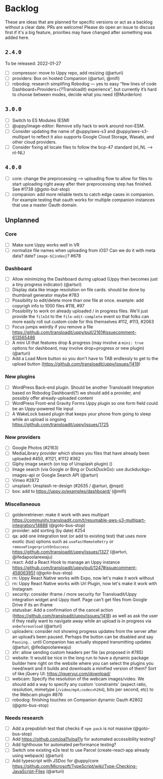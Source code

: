 # Backlog

<!--lint disable no-literal-urls no-undefined-references-->

These are ideas that are planned for specific versions or act as a backlog without a clear date.
PRs are welcome! Please do open an issue to discuss first if it's a big feature, priorities may have changed after something was added here.

## `2.4.0`

To be released: 2022-01-27

- [ ] compressor: move to Uppy repo, add resizing (@arturi)
- [ ] providers: Box on hosted Companion (@arturi, @mifi)
- [ ] robodog: research simplifing Robodog — yes to easy “few lines of code Dashboard+Providers+(?Transloadit) experience”, but currently it’s hard to choose between modes, decide what you need (@Murderlon)

## `3.0.0`

- [ ] Switch to ES Modules (ESM)
- [ ] @uppy/image-editor: Remove silly hack to work around non-ESM.
- [ ] Consider updating the name of @uppy/aws-s3 and @uppy/aws-s3-multipart to reflect it also supports Google Cloud Storage, Wasabi, and other cloud providers. 
- [ ] Consider fixing all locale files to follow the bcp-47 standard (nl_NL --> nl-NL)

## `4.0.0`

- [ ] core: change the preprocessing --> uploading flow to allow for files to start uploading right away after their preprocessing step has finished. See #1738 (@goto-but-stop)
- [ ] companion: add more reliable tests to catch edge cases in companion. For example testing that oauth works for multiple companion instances that use a master Oauth domain.

## Unplanned

### Core

- [ ] Make sure Uppy works well in VR
- [ ] normalize file names when uploading from iOS? Can we do it with meta data? date? `image-${index}`? #678

### Dashboard

- [ ] Allow minimizing the Dashboard during upload (Uppy then becomes just a tiny progress indicator) (@arturi)
- [ ] Display data like image resolution on file cards. should be done by thumbnail generator maybe #783
- [ ] Possibility to edit/delete more than one file at once. example: add copyrigh info to 1000 files #118, #97
- [ ] Possibility to work on already uploaded / in progress files. We'll just provide the `fileId` to the `file-edit-complete` event so that folks can more easily roll out custom code for this themselves #112, #113, #2063
- [ ] Focus jumps weirdly if you remove a file https://github.com/transloadit/uppy/pull/2161#issuecomment-613565486
- [ ] A mini UI that features drop & progress (may involve a `mini: true` options for dashboard, may involve drop+progress or new plugin) (@arturi)
- [ ] Add a Load More button so you don't have to TAB endlessly to get to the upload button (https://github.com/transloadit/uppy/issues/1419)

### New plugins

- [ ] WordPress Back-end plugin. Should be another Transloadit Integration based on Robodog Dashboard(?) we should add a provider, and possibly offer already-uploaded content
- [ ] WordPress Front-end Gravity Forms Uppy plugin so one form field could be an Uppy-powered file input
- [ ] A WakeLock based plugin that keeps your phone from going to sleep while an upload is ongoing https://github.com/transloadit/uppy/issues/1725

### New providers

- [ ] Google Photos (#2163)
- [ ] MediaLibrary provider which shows you files that have already been uploaded #450, #1121, #1112 #362
- [ ] Giphy image search (on top of Unsplash plugin) ()
- [ ] Image search (via Google or Bing or DuckDuckGo): use duckduckgo-images-api or Google Search API (@arturi)
- [ ] Vimeo #2872
- [ ] unsplash: Unsplash re-design (#2635 / @arturi, @nqst)
- [ ] box: add to https://uppy.io/examples/dashboard/ (@mifi)

### Miscellaneous

- [ ] goldenretriever: make it work with aws multipart https://community.transloadit.com/t/resumable-aws-s3-multipart-integration/14888 (@goto-bus-stop)
- [ ] provider: add sorting (by date) #254
- [ ] qa: add one integration test (or add to existing test) that uses more exotic (tus) options such as `useFastRemoteRetry` or `removeFingerprintOnSuccess` https://github.com/transloadit/uppy/issues/1327 (@arturi, @ifedapoolarewaju)
- [ ] react: Add a React Hook to manage an Uppy instance https://github.com/transloadit/uppy/pull/1247#issuecomment-458063951 (@goto-bus-stop)
- [ ] rn: Uppy React Native works with Expo, now let's make it work without
- [ ] rn: Uppy React Native works with Url Plugin, now let's make it work with Instagram
- [ ] security: consider iframe / more security for Transloadit/Uppy integration widget and Uppy itself. Page can’t get files from Google Drive if its an iframe
- [ ] statusbar: Add a confirmation of the cancel action (https://github.com/transloadit/uppy/issues/1418) as well as ask the user if they really want to navigate away while an upload is in progress via `onbeforeunload` (@arturi)
- [ ] uploaders: consider not showing progress updates from the server after an upload’s been paused. Perhaps the button can be disabled and say `Pausing..` until Companion has actually stopped transmitting updates (@arturi, @ifedapoolarewaju)
- [ ] xhr: allow sending custom headers per file (as proposed in #785)
- [ ] website: It would be nice in the long run to have a dynamic package builder here right on the website where you can select the plugins you need/want and it builds and downloads a minified version of them? Sort of like jQuery UI: https://jqueryui.com/download/
- [ ] webcam: Specify the resolution of the webcam images/video. We should add a way to specify any custom 'constraints' (aspect ratio, resolution, mimetype (`/video/mp4;codec=h264`), bits per second, etc) to the Webcam plugin #876
- [ ] robodog: finishing touches on Companion dynamic Oauth #2802 (@goto-bus-stop)

### Needs research

- [ ] Add a prepublish test that checks if `npm pack` is not massive (@goto-bus-stop)
- [ ] Add https://github.com/pa11y/pa11y for automated accessibility testing?
- [ ] Add lighthouse for automated performance testing?
- [ ] Switch one existing e2e test to use Parcel (create-react-app already using webpack) (@arturi)
- [ ] Add typescript with JSDoc for @uppy/core https://github.com/Microsoft/TypeScript/wiki/Type-Checking-JavaScript-Files (@arturi)

